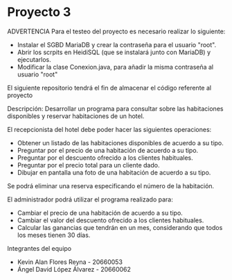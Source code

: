 # Proyecto 3
ADVERTENCIA
Para el testeo del proyecto es necesario realizar lo siguiente:
- Instalar el SGBD MariaDB y crear la contraseña para el usuario "root".
- Abrir los scrpits en HeidiSQL (que se instalará junto con MariaDB) y ejecutarlos.
- Modificar la clase Conexion.java, para añadir la misma contraseña al usuario "root" 

El siguiente repositorio tendrá el fin de almacenar el código referente al proyecto

Descripción:
Desarrollar un programa para consultar sobre las habitaciones disponibles y reservar habitaciones de un hotel.

El recepcionista del hotel debe poder hacer las siguientes operaciones:
- Obtener un listado de las habitaciones disponibles de acuerdo a su tipo.
- Preguntar por el precio de una habitación de acuerdo a su tipo.
- Preguntar por el descuento ofrecido a los clientes habituales.
- Preguntar por el precio total para un cliente dado.
- Dibujar en pantalla una foto de una habitación de acuerdo a su tipo.

Se podrá eliminar una reserva especificando el número de la habitación.

El administrador podrá utilizar el programa realizado para:
- Cambiar el precio de una habitación de acuerdo a su tipo.
- Cambiar el valor del descuento ofrecido a los clientes habituales.
- Calcular las ganancias que tendrán en un mes, considerando que todos los meses tienen 30 días.

Integrantes del equipo
- Kevin Alan Flores Reyna - 20660053
- Ángel David López Álvarez - 20660062

